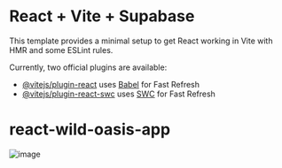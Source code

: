 # React + Vite + Supabase

This template provides a minimal setup to get React working in Vite with HMR and some ESLint rules.

Currently, two official plugins are available:

- [@vitejs/plugin-react](https://github.com/vitejs/vite-plugin-react/blob/main/packages/plugin-react/README.md) uses [Babel](https://babeljs.io/) for Fast Refresh
- [@vitejs/plugin-react-swc](https://github.com/vitejs/vite-plugin-react-swc) uses [SWC](https://swc.rs/) for Fast Refresh
# react-wild-oasis-app


![image](https://github.com/IndriesAndrei/react-wild-oasis-app/assets/24415865/a61d2180-ffe2-48d8-8423-b7491481c32f)
